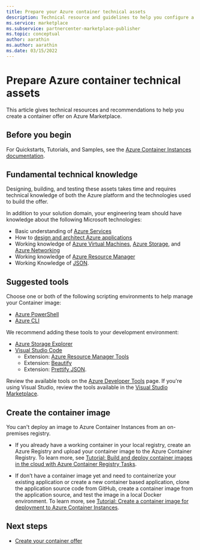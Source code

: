 ```yaml
---
title: Prepare your Azure container technical assets
description: Technical resource and guidelines to help you configure a container offer on Azure Marketplace.
ms.service: marketplace 
ms.subservice: partnercenter-marketplace-publisher
ms.topic: conceptual
author: aarathin
ms.author: aarathin
ms.date: 03/15/2022
---
```


# Prepare Azure container technical assets

This article gives technical resources and recommendations to help you create a container offer on Azure Marketplace.

## Before you begin

For Quickstarts, Tutorials, and Samples, see the [Azure Container Instances documentation](../container-instances/index.yml).

## Fundamental technical knowledge

Designing, building, and testing these assets takes time and requires technical knowledge of both the Azure platform and the technologies used to build the offer.

In addition to your solution domain, your engineering team should have knowledge about the following Microsoft technologies:

- Basic understanding of [Azure Services](https://azure.microsoft.com/services/)
- How to [design and architect Azure applications](https://azure.microsoft.com/solutions/architecture/)
- Working knowledge of [Azure Virtual Machines](https://azure.microsoft.com/services/virtual-machines/), [Azure Storage](https://azure.microsoft.com/services/?filter=storage), and [Azure Networking](https://azure.microsoft.com/services/?filter=networking)
- Working knowledge of [Azure Resource Manager](https://azure.microsoft.com/features/resource-manager/)
- Working Knowledge of [JSON](https://www.json.org/).

## Suggested tools

Choose one or both of the following scripting environments to help manage your Container image:

- [Azure PowerShell](/powershell/azure/)
- [Azure CLI](/cli/azure/)

We recommend adding these tools to your development environment:

- [Azure Storage Explorer](../vs-azure-tools-storage-manage-with-storage-explorer.md?tabs=windows)
- [Visual Studio Code](https://code.visualstudio.com/)
  - Extension: [Azure Resource Manager Tools](https://marketplace.visualstudio.com/items?itemName=msazurermtools.azurerm-vscode-tools)
  - Extension: [Beautify](https://marketplace.visualstudio.com/items?itemName=HookyQR.beautify)
  - Extension: [Prettify JSON](https://marketplace.visualstudio.com/items?itemName=mohsen1.prettify-json).

Review the available tools on the [Azure Developer Tools](https://azure.microsoft.com/) page. If you're using Visual Studio, review the tools available in the [Visual Studio Marketplace](https://marketplace.visualstudio.com/).

## Create the container image

You can't deploy an image to Azure Container Instances from an on-premises registry.

- If you already have a working container in your local registry, create an Azure Registry and upload your container image to the Azure Container Registry. To learn more, see [Tutorial: Build and deploy container images in the cloud with Azure Container Registry Tasks](../container-registry/container-registry-tutorial-quick-task.md).

- If don’t have a container image yet and need to containerize your existing application or create a new container based application,  clone the application source code from GitHub, create a container image from the application source, and test the image in a local Docker environment. To learn more, see [Tutorial: Create a container image for deployment to Azure Container Instances](../container-instances/container-instances-tutorial-prepare-app.md).

## Next steps

- [Create your container offer](azure-container-offer-setup.md)